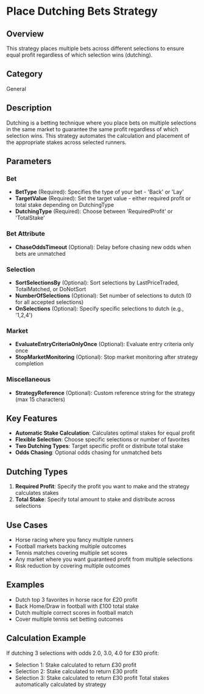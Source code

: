 # Place Dutching Bets Strategy

## Overview
This strategy places multiple bets across different selections to ensure equal profit regardless of which selection wins (dutching).

## Category
General

## Description
Dutching is a betting technique where you place bets on multiple selections in the same market to guarantee the same profit regardless of which selection wins. This strategy automates the calculation and placement of the appropriate stakes across selected runners.

## Parameters

### Bet
- **BetType** (Required): Specifies the type of your bet - 'Back' or 'Lay'
- **TargetValue** (Required): Set the target value - either required profit or total stake depending on DutchingType
- **DutchingType** (Required): Choose between 'RequiredProfit' or 'TotalStake'

### Bet Attribute
- **ChaseOddsTimeout** (Optional): Delay before chasing new odds when bets are unmatched

### Selection
- **SortSelectionsBy** (Optional): Sort selections by LastPriceTraded, TotalMatched, or DoNotSort
- **NumberOfSelections** (Optional): Set number of selections to dutch (0 for all accepted selections)
- **OnSelections** (Optional): Specify specific selections to dutch (e.g., '1,2,4')

### Market
- **EvaluateEntryCriteriaOnlyOnce** (Optional): Evaluate entry criteria only once
- **StopMarketMonitoring** (Optional): Stop market monitoring after strategy completion

### Miscellaneous
- **StrategyReference** (Optional): Custom reference string for the strategy (max 15 characters)

## Key Features
- **Automatic Stake Calculation**: Calculates optimal stakes for equal profit
- **Flexible Selection**: Choose specific selections or number of favorites
- **Two Dutching Types**: Target specific profit or distribute total stake
- **Odds Chasing**: Optional odds chasing for unmatched bets

## Dutching Types
1. **Required Profit**: Specify the profit you want to make and the strategy calculates stakes
2. **Total Stake**: Specify total amount to stake and distribute across selections

## Use Cases
- Horse racing where you fancy multiple runners
- Football markets backing multiple outcomes
- Tennis matches covering multiple set scores
- Any market where you want guaranteed profit from multiple selections
- Risk reduction by covering multiple outcomes

## Examples
- Dutch top 3 favorites in horse race for £20 profit
- Back Home/Draw in football with £100 total stake
- Dutch multiple correct scores in football match
- Cover multiple tennis set betting outcomes

## Calculation Example
If dutching 3 selections with odds 2.0, 3.0, 4.0 for £30 profit:
- Selection 1: Stake calculated to return £30 profit
- Selection 2: Stake calculated to return £30 profit  
- Selection 3: Stake calculated to return £30 profit
Total stakes automatically calculated by strategy
